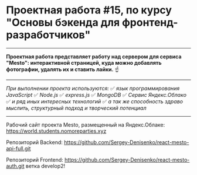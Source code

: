 #  Проектная работа #15, по курсу "Основы бэкенда для фронтенд-разработчиков"
____

**Проектная работа представляет работу над сервером для сервиса "Mesto": интерактивной страницей,
куда можно добавлять фотографии, удалять их и ставить лайки.** :point_up:

____

*При выполнении проекта используются:*
:white_check_mark: *язык программирования JavaScript*
:white_check_mark: *Node.js*
:white_check_mark: *express.js*
:white_check_mark: *MongoDB*
:white_check_mark: *Сервис Яндекс.Облако*
:white_check_mark: *и ряд иных интересных технологий*
:white_check_mark: *а так же способность здраво мыслить, структурный подход и творческий потенциал*

____

Рабочий сайт проекта Mesto, размещенный на Яндекс.Облаке: https://world.students.nomoreparties.xyz

Репозиторий Backend: https://github.com/Sergey-Denisenko/react-mesto-api-full.git

Репозиторий Frontend: https://github.com/Sergey-Denisenko/react-mesto-auth.git ветка develop2!
